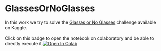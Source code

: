 # GlassesOrNoGlasses
In this work we try to solve the [Glasses or No Glasses](https://www.kaggle.com/jeffheaton/glasses-or-no-glasses) challenge available on Kaggle.<br><br>
Click on this badge to open the notebook on colaboratory and be able to directly execute it.[![Open In Colab](https://colab.research.google.com/assets/colab-badge.svg)](https://colab.research.google.com/github/flaviofuria/GlassesOrNoGlasses/blob/main/glasses_or_no_glasses.ipynb)
